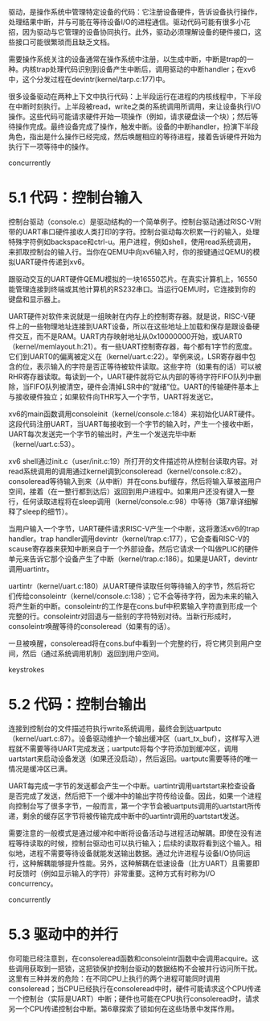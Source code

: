 驱动，是操作系统中管理特定设备的代码：它注册设备硬件，告诉设备执行操作，处理结果中断，并与可能在等待设备I/O的进程通信。驱动代码可能有很多小花招，因为驱动与它管理的设备协同执行。此外，驱动必须理解设备的硬件接口，这些接口可能很繁琐而且缺乏文档。

需要操作系统关注的设备通常在操作系统中注册，以生成中断，中断是trap的一种。内核trap处理代码识别到设备产生中断后，调用驱动的中断handler；在xv6中，这个分发过程在devintr(kernel/tarp.c:177)中。

很多设备驱动在两种上下文中执行代码：上半段运行在进程的内核线程中，下半段在中断时刻执行。上半段被read，write之类的系统调用所调用，来让设备执行I/O操作。这些代码可能请求硬件开始一项操作（例如，请求硬盘读一个块）；然后等待操作完成。最终设备完成了操作，触发中断。设备的中断handler，扮演下半段角色，指出是什么操作已经完成，然后唤醒相应的等待进程，接着告诉硬件开始为执行下一项等待中的操作。

concurrently

# 5.1 代码：控制台输入

控制台驱动（console.c）是驱动结构的一个简单例子。控制台驱动通过RISC-V附带的UART串口硬件接收人类打印的字符。控制台驱动每次积累一行的输入，处理特殊字符例如backspace和ctrl-u。用户进程，例如shell，使用read系统调用，来抓取控制台的输入行。当你在QEMU中向xv6输入时，你的按键通过QEMU的模拟UART硬件传递到xv6。

跟驱动交互的UART硬件QEMU模拟的一块16550芯片。在真实计算机上，16550能管理连接到终端或其他计算机的RS232串口。当运行QEMU时，它连接到你的键盘和显示器上。

UART硬件对软件来说就是一组映射在内存上的控制寄存器。就是说，RISC-V硬件上的一些物理地址连接到UART设备，所以在这些地址上加载和保存是跟设备硬件交互，而不是RAM。UART内存映射地址从0x10000000开始，或UART0（kernel/memlayout.h:21）。有一些UART控制寄存器，每个都有1字节的宽度。它们到UART0的偏离被定义在（kernel/uart.c:22）。举例来说，LSR寄存器中包含的位，表示输入的字符是否正等待被软件读取。这些字符（如果有的话）可以被RHR寄存器读取。每读到一个，UART硬件就将它从内部的等待字符FIFO队列中删除，当FIFO队列被清空，硬件会清掉LSR中的“就绪”位。UART的传输硬件基本上与接收硬件独立；如果软件向THR写入一个字节，UART将发送它。

xv6的main函数调用consoleinit（kernel/console.c:184）来初始化UART硬件。这段代码注册UART，当UART每接收到一个字节的输入时，产生一个接收中断，UART每次发送完一个字节的输出时，产生一个发送完毕中断（kernel/uart.c:53）。

xv6 shell通过init.c（user/init.c:19）所打开的文件描述符从控制台读取内容。对read系统调用的调用通过kernel调到consoleread（kernel/console.c:82）。consoleread等待输入到来（从中断）并在cons.buf缓存，然后将输入草被盗用户空间，接着（在一整行都到达后）返回到用户进程中。如果用户还没有键入一整行，任何读取进程将在sleep调用（kernel/console.c:98）中等待（第7章详细解释了sleep的细节）。

当用户输入一个字节，UART硬件请求RISC-V产生一个中断，这将激活xv6的trap handler。trap handler调用devintr（kernel/trap.c:177），它会查看RISC-V的scause寄存器来获知中断来自于一个外部设备。然后它请求一个叫做PLIC的硬件单元来告诉它那个设备产生了中断（kernel/trap.c:186）。如果是UART，devintr调用uartintr。

uartintr（kernel/uart.c:180）从UART硬件读取任何等待输入的字节，然后将它们传给consoleintr（kernel/console.c:138）；它不会等待字符，因为未来的输入将产生新的中断。consoleintr的工作是在cons.buf中积累输入字符直到形成一个完整的行。consoleintr对回退与一些别的字符特别对待。当新行形成时，consoleintr唤醒等待的consoleread（如果有的话）。

一旦被唤醒，consoleread将在cons.buf中看到一个完整的行，将它拷贝到用户空间，然后（通过系统调用机制）返回到用户空间。

keystrokes

# 5.2 代码：控制台输出

连接到控制台的文件描述符执行write系统调用，最终会到达uartputc（kernel/uart.c:87）。设备驱动维护一个输出缓冲区（uart_tx_buf），这样写入进程就不需要等待UART完成发送；uartputc将每个字符添加到缓冲区，调用uartstart来启动设备发送（如果还没启动），然后返回。uartputc需要等待的唯一情况是缓冲区已满。

UART每完成一字节的发送都会产生一个中断。uartintr调用uartstart来检查设备是否完成了发送，然后把下一个缓冲中的输出字符传给设备。因此，如果一个进程向控制台写了很多字节，一般而言，第一个字节会被uartputs调用的uartstart所传递，剩余的缓存区字节将被传输完成中断中的uartintr调用的uartstart发送。

需要注意的一般模式是通过缓冲和中断将设备活动与进程活动解耦。即使在没有进程等待读取的时候，控制台驱动也可以执行输入；后续的读取将看到这个输入。相似地，进程不需要等待设备就能发送输出数据。通过允许进程与设备I/O协同运行，这种解耦能够提升性能。另外，这种解耦在低速设备（比方UART）且需要即时反馈时（例如显示输入的字符）非常重要。这种方式有时称为I/O concurrency。

concurrently

# 5.3 驱动中的并行

你可能已经注意到，在consoleread函数和consoleintr函数中会调用acquire。这些调用获取到一把锁，这把锁保护控制台驱动的数据结构不会被并行访问所干扰。这里有三种并发的危险：在不同CPU上执行的两个进程可能同时调用consoleread；当CPU已经执行在consoleread中时，硬件可能请求这个CPU传递一个控制台（实际是UART）中断；硬件也可能在CPU执行consoleread时，请求另一个CPU传递控制台中断。第6章探索了锁如何在这些场景中发挥作用。

